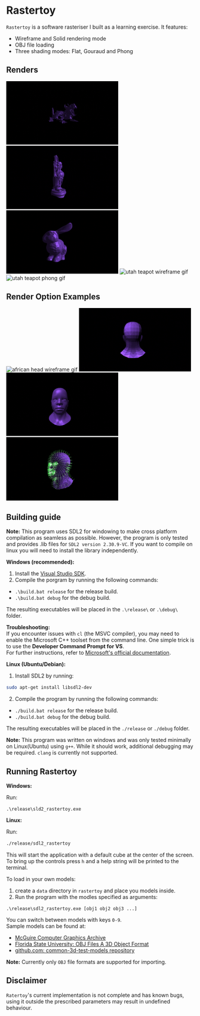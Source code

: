 # Rastertoy
`Rastertoy` is a software rasteriser I built as a learning exercise. It features:
* Wireframe and Solid rendering mode
* OBJ file loading
* Three shading modes: Flat, Gouraud and Phong

## Renders

<img src="images/xyz_dragon.gif" alt="xyz_dragon gif" width="300" height="170">
<img src="images/happy.gif" alt="happy gif" width="300" height="170">
<img src="images/stanford_bunny.gif" alt="bunny gif" width="300" height="170">
<img src="images/utah_teapot_wireframe.gif" alt="utah teapot wireframe gif" width="300" height="170">
<img src="images/utah_teapot.gif" alt="utah teapot phong gif" width="300" height="170">

## Render Option Examples

<img src="images/african_head_wireframe.gif" alt="african head wireframe gif" width="300" height="170">
<img src="images/african_head_solid_flat.gif" alt="african head flat gif" width="300" height="170">
<img src="images/african_head_solid_phong.gif" alt="utah teapot phong gif" width="300" height="170">
<img src="images/african_head_flat_normals.gif" alt="utah teapot normals gif" width="300" height="170">


## Building guide
**Note:** This program uses SDL2 for windowing to make cross platform compilation as seamless as possible. However, the program is only tested and provides .lib files for `SDL2 version 2.30.9-VC`. If you want to compile on linux you will need to install the library independently.

**Windows (recommended):**

1. Install the [Visual Studio SDK](https://learn.microsoft.com/en-us/visualstudio/extensibility/installing-the-visual-studio-sdk?view=vs-2022).
2. Compile the porgram by running the following commands:
* `.\build.bat release` for the release build.
* `.\build.bat debug` for the debug build.

The resulting executables will be placed in the `.\release\` or `.\debug\` folder.

**Troubleshooting:** <br>
If you encounter issues with `cl` (the MSVC compiler), you may need to enable the Microsoft C++ toolset from the command line. One simple trick is to use the **Developer Command Prompt for VS**. <br>
For further instructions, refer to [Microsoft's official documentation](https://learn.microsoft.com/en-us/cpp/build/building-on-the-command-line?view=msvc-170).

**Linux (Ubuntu/Debian):** 

1. Install SDL2 by running:<br>
```bash
sudo apt-get install libsdl2-dev
```
2. Compile the program by running the following commands:
* `./build.bat release` for the release build.
* `./build.bat debug` for the debug build.

The resulting executables will be placed in the `./release` or `./debug` folder.

**Note:** This program was written on windows and was only tested minimally on Linux(Ubuntu) using `g++`. While it should work, additional debugging may be required. `clang` is currently not supported.

## Running Rastertoy
**Windows:**

Run:
 ```batch
 .\release\sld2_rastertoy.exe
 ``` 

**Linux:**

Run:
```bash
./release/sdl2_rastertoy
```
This will start the application with a default cube at the center of the screen. To bring up the controls press `h` and a help string will be printed to the terminal.<br>

To load in your own models:
1. create a `data` directory in `rastertoy` and place you models inside.
2. Run the program with the modles specified as arguments:
```batch
.\release\sdl2_rastertoy.exe [obj1 obj2 obj3 ...]
```
You can switch between models with keys `0-9`.<br>
Sample models can be found at:
* [McGuire Computer Graphics Archive](https://casual-effects.com/data/)
* [Florida State University: OBJ Files A 3D Object Format](https://people.sc.fsu.edu/~jburkardt/data/obj/obj.html)
* [github.com: common-3d-test-models repository](https://github.com/alecjacobson/common-3d-test-models)

**Note:** Currently only `OBJ` file formats are supported for importing.

## Disclaimer
`Ratertoy`'s current implementation is not complete and has known bugs, using it outside the prescribed parameters may result in undefined behaviour.